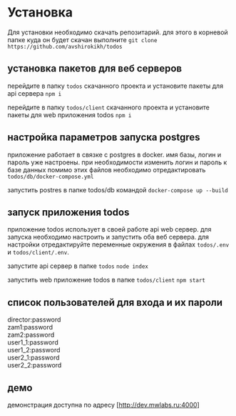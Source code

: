 # Установка 
Для установки необходимо скачать репозитарий. для этого в корневой папке куда он будет скачан выполните
`git clone https://github.com/avshirokikh/todos`

## установка пакетов для веб серверов
перейдите в папку `todos` скачанного проекта  и установите пакеты для api сервера 
  `npm i`

перейдите в папку `todos/client` скачанного проекта  и установите пакеты для web приложения todos 
  `npm i`

## настройка параметров запуска postgres
приложение работает в связке с postgres в docker. имя базы, логин и пароль уже настроены. при необходимости изменить логин и пароль к базе данных помимо этих файлов необходимо отредактировать `todos/db/docker-compose.yml`

запустить postres в папке todos/db командой
  `docker-compose up --build`

## запуск приложения todos
приложение todos использует в своей работе api web сервер. для запуска необходимо настроить и запустить оба веб сервера. для настройки отредактируйте переменные окружения в файлах `todos/.env` и `todos/client/.env`. 

запустите api сервер в папке `todos`
  `node index`

запустить web приложение todos в папке `todos/client`
  `npm start`

## список пользователей для входа и их пароли
director:password\
zam1:password\
zam2:password\
user1_1:password\
user1_2:password\
user2_1:password\
user2_2:password

## демо
демонстрация доступна по адресу [http://dev.mwlabs.ru:4000]

